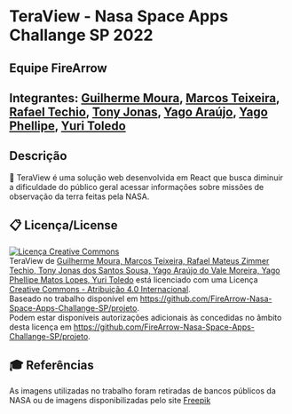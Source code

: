 # TeraView - Nasa Space Apps Challange SP 2022
## Equipe FireArrow

## Integrantes: <a href="https://www.linkedin.com/in/guilherme-moura-9668821a5/">Guilherme Moura</a>, <a href="https://www.linkedin.com/in/marcos-teixeira-37676a24a/">Marcos Teixeira</a>, <a href="https://www.linkedin.com/in/rafael-techio/">Rafael Techio</a>, <a href="https://www.linkedin.com/in/tonyjonas/">Tony Jonas</a>, <a href="https://www.linkedin.com/in/yago-ara%C3%BAjo-do-vale-moreira-461816247/">Yago Araújo</a>, <a href="https://www.linkedin.com/in/yago-phellipe-777247247/">Yago Phellipe</a>, <a href="https://www.linkedin.com/in/yuri-toledo-964123230/">Yuri Toledo</a>

## Descrição

📜 TeraView é uma solução web desenvolvida em React que busca diminuir a dificuldade do público geral acessar informações sobre missões de observação da terra feitas pela NASA.


## 📋 Licença/License

<a rel="license" href="http://creativecommons.org/licenses/by/4.0/"><img alt="Licença Creative Commons" style="border-width:0" src="https://i.creativecommons.org/l/by/4.0/88x31.png" /></a><br /><span xmlns:dct="http://purl.org/dc/terms/" property="dct:title">TeraView</span> de <a xmlns:cc="http://creativecommons.org/ns#" href="https://github.com/FireArrow-Nasa-Space-Apps-Challange-SP/projeto#readme" property="cc:attributionName" rel="cc:attributionURL">Guilherme Moura, Marcos Teixeira, Rafael Mateus Zimmer Techio, Tony Jonas dos Santos Sousa, Yago Araújo do Vale Moreira, Yago Phellipe Matos Lopes, Yuri Toledo</a> está licenciado com uma Licença <a rel="license" href="http://creativecommons.org/licenses/by/4.0/">Creative Commons - Atribuição 4.0 Internacional</a>.<br />Baseado no trabalho disponível em <a xmlns:dct="http://purl.org/dc/terms/" href="https://github.com/FireArrow-Nasa-Space-Apps-Challange-SP/projeto" rel="dct:source">https://github.com/FireArrow-Nasa-Space-Apps-Challange-SP/projeto</a>.<br />Podem estar disponíveis autorizações adicionais às concedidas no âmbito desta licença em <a xmlns:cc="http://creativecommons.org/ns#" href="https://github.com/FireArrow-Nasa-Space-Apps-Challange-SP/projeto" rel="cc:morePermissions">https://github.com/FireArrow-Nasa-Space-Apps-Challange-SP/projeto</a>.

## 🎓 Referências
As imagens utilizadas no trabalho foram retiradas de bancos públicos da NASA ou de imagens disponibilizadas pelo site <a href="https://br.freepik.com/">Freepik</a>
